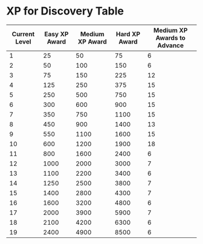 # XP for Discovery Table

| **Current Level** | **Easy XP Award** | **Medium XP Award** | **Hard XP Award** | **Medium XP Awards to Advance** |
| ----------------- | ----------------- | ------------------- | ----------------- | ------------------------------- |
| 1                 | 25                | 50                  | 75                | 6                               |
| 2                 | 50                | 100                 | 150               | 6                               |
| 3                 | 75                | 150                 | 225               | 12                              |
| 4                 | 125               | 250                 | 375               | 15                              |
| 5                 | 250               | 500                 | 750               | 15                              |
| 6                 | 300               | 600                 | 900               | 15                              |
| 7                 | 350               | 750                 | 1100              | 15                              |
| 8                 | 450               | 900                 | 1400              | 13                              |
| 9                 | 550               | 1100                | 1600              | 15                              |
| 10                | 600               | 1200                | 1900              | 18                              |
| 11                | 800               | 1600                | 2400              | 6                               |
| 12                | 1000              | 2000                | 3000              | 7                               |
| 13                | 1100              | 2200                | 3400              | 6                               |
| 14                | 1250              | 2500                | 3800              | 7                               |
| 15                | 1400              | 2800                | 4300              | 7                               |
| 16                | 1600              | 3200                | 4800              | 6                               |
| 17                | 2000              | 3900                | 5900              | 7                               |
| 18                | 2100              | 4200                | 6300              | 6                               |
| 19                | 2400              | 4900                | 8500              | 6                               |

